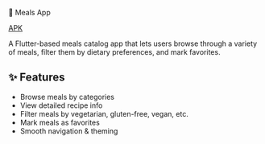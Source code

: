 🍔 Meals App 

[APK](https://drive.google.com/file/d/1HOXE-oKInh3IPufRCIrpjYLm9vYgspeQ/view?usp=sharing)

A Flutter-based meals catalog app that lets users browse through a variety of meals, filter them by dietary preferences, and mark favorites.

## ✨ Features

- Browse meals by categories
- View detailed recipe info
- Filter meals by vegetarian, gluten-free, vegan, etc.
- Mark meals as favorites
- Smooth navigation & theming

